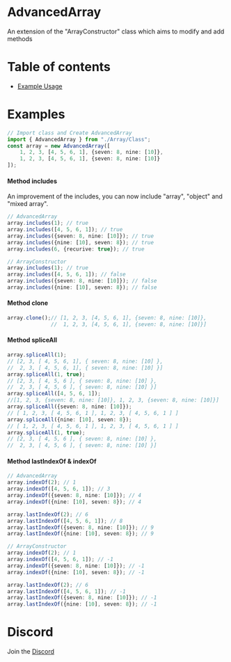 # AdvancedArray
An extension of the "ArrayConstructor" class which aims to modify and add methods 

# Table of contents

- [Example Usage](#examples)

# Examples
```ts
// Import class and Create AdvancedArray
import { AdvancedArray } from "./Array/Class";
const array = new AdvancedArray([
    1, 2, 3, [4, 5, 6, 1], {seven: 8, nine: [10]}, 
    1, 2, 3, [4, 5, 6, 1], {seven: 8, nine: [10]}
]);
```
#### Method includes
An improvement of the includes, you can now include "array", "object" and "mixed array".
```ts
// AdvancedArray
array.includes(1); // true
array.includes([4, 5, 6, 1]); // true
array.includes({seven: 8, nine: [10]}); // true
array.includes({nine: [10], seven: 8}); // true
array.includes(6, {recurive: true}); // true

// ArrayConstructor
array.includes(1); // true
array.includes([4, 5, 6, 1]); // false
array.includes({seven: 8, nine: [10]}); // false
array.includes({nine: [10], seven: 8}); // false

```
#### Method clone
```ts
array.clone();// [1, 2, 3, [4, 5, 6, 1], {seven: 8, nine: [10]}, 
              //  1, 2, 3, [4, 5, 6, 1], {seven: 8, nine: [10]}]
```
#### Method spliceAll
```ts
array.spliceAll(1);
// [2, 3, [ 4, 5, 6, 1], { seven: 8, nine: [10] }, 
//  2, 3, [ 4, 5, 6, 1], { seven: 8, nine: [10] }]
array.spliceAll(1, true);
// [2, 3, [ 4, 5, 6 ], { seven: 8, nine: [10] }, 
//  2, 3, [ 4, 5, 6 ], { seven: 8, nine: [10] }]
array.spliceAll([4, 5, 6, 1]);
//[1, 2, 3, {seven: 8, nine: [10]}, 1, 2, 3, {seven: 8, nine: [10]}]
array.spliceAll({seven: 8, nine: [10]});
// [ 1, 2, 3, [ 4, 5, 6, 1 ], 1, 2, 3, [ 4, 5, 6, 1 ] ]
array.spliceAll({nine: [10], seven: 8});
// [ 1, 2, 3, [ 4, 5, 6, 1 ], 1, 2, 3, [ 4, 5, 6, 1 ] ]
array.spliceAll(1, true);
// [2, 3, [ 4, 5, 6 ], { seven: 8, nine: [10] }, 
//  2, 3, [ 4, 5, 6 ], { seven: 8, nine: [10] }]
```
#### Method lastIndexOf & indexOf
```ts
// AdvancedArray
array.indexOf(2); // 1
array.indexOf([4, 5, 6, 1]); // 3
array.indexOf({seven: 8, nine: [10]}); // 4
array.indexOf({nine: [10], seven: 8}); // 4

array.lastIndexOf(2); // 6
array.lastIndexOf([4, 5, 6, 1]); // 8
array.lastIndexOf({seven: 8, nine: [10]}); // 9
array.lastIndexOf({nine: [10], seven: 8}); // 9

// ArrayConstructor
array.indexOf(2); // 1
array.indexOf([4, 5, 6, 1]); // -1
array.indexOf({seven: 8, nine: [10]}); // -1
array.indexOf({nine: [10], seven: 8}); // -1

array.lastIndexOf(2); // 6
array.lastIndexOf([4, 5, 6, 1]); // -1
array.lastIndexOf({seven: 8, nine: [10]}); // -1
array.lastIndexOf({nine: [10], seven: 8}); // -1
```

# Discord
Join the [Discord](https://discord.gg/6pnDcSs)

